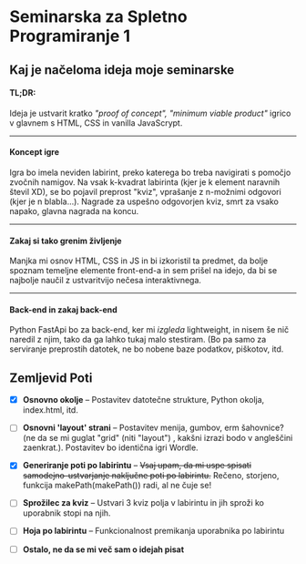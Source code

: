 # Seminarska za Spletno Programiranje 1

## Kaj je načeloma ideja moje seminarske


#### TL;DR:

Ideja je ustvarit kratko *"proof of concept", "minimum viable product"* igrico
v glavnem s HTML, CSS in vanilla JavaScrypt.
***

#### Koncept igre

Igra bo imela neviden labirint, preko katerega bo treba navigirati s pomočjo zvočnih namigov. Na vsak k-kvadrat
labirinta (kjer je k element naravnih števil XD), se bo pojavil preprost "kviz", vprašanje z n-možnimi odgovori (kjer je
n blabla...). Nagrade za uspešno odgovorjen kviz, smrt za vsako napako, glavna nagrada na koncu.
***

#### Zakaj si tako grenim življenje

Manjka mi osnov HTML, CSS in JS in bi izkoristil ta predmet, da bolje spoznam temeljne elemente front-end-a in sem
prišel na idejo, da bi se najbolje naučil z ustvaritvijo nečesa interaktivnega.

***

#### Back-end in zakaj back-end

Python FastApi bo za back-end, ker mi *izgleda* lightweight, in nisem še nič naredil z njim, tako da ga lahko tukaj malo
stestiram. (Bo pa samo za serviranje preprostih datotek, ne bo nobene baze podatkov, piškotov, itd.


## Zemljevid Poti

* [X] **Osnovno okolje** – Postavitev datotečne strukture, Python okolja, index.html, itd.
* [ ] **Osnovni 'layout' strani** – Postavitev menija, gumbov, erm šahovnice? (ne da se mi guglat "grid" (niti "layout")
  , kakšni izrazi bodo v angleščini zaenkrat.). Postavitev bo identična igri Wordle.
* [X] **Generiranje poti po labirintu** – <s>Vsaj upam, da mi uspe spisati samodejno-ustvarjanje naključne poti po
  labirintu.</s> Rečeno, storjeno, funkcija makePath(makePath()) radi, al ne čuje se!
* [ ] **Sprožilec za kviz** – Ustvari 3 kviz polja v labirintu in jih sproži ko uporabnik stopi na njih.
* [ ] **Hoja po labirintu** – Funkcionalnost premikanja uporabnika po labirintu
* [ ] **Ostalo, ne da se mi več sam o idejah pisat**

